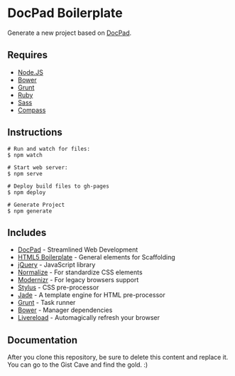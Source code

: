 # DocPad Boilerplate

Generate a new project based on [DocPad](http://docpad.org/).


## Requires

- [Node.JS](http://nodejs.org/)
- [Bower](http://bower.io)
- [Grunt](http://gruntjs.com)
- [Ruby](https://www.ruby-lang.org/pt/)
- [Sass](http://sass-lang.com/)
- [Compass](http://compass-style.org/)


## Instructions

```
# Run and watch for files:
$ npm watch

# Start web server:
$ npm serve

# Deploy build files to gh-pages
$ npm deploy

# Generate Project
$ npm generate
```


## Includes

- [DocPad](http://docpad.org/) - Streamlined Web Development
- [HTML5 Boilerplate](https://github.com/h5bp/html5-boilerplate) - General elements for Scaffolding
- [jQuery](http://jquery.com/) - JavaScript library
- [Normalize](http://necolas.github.io/normalize.css/) - For standardize CSS elements
- [Modernizr](http://modernizr.com/) - For legacy browsers support
- [Stylus](http://learnboost.github.io/stylus/) - CSS pre-processor
- [Jade](http://jade-lang.com/) - A template engine for HTML pre-processor
- [Grunt](http://gruntjs.com/) - Task runner
- [Bower](http://bower.io/) - Manager dependencies
- [Livereload](http://livereload.com/) - Automagically refresh your browser


## Documentation

After you clone this repository, be sure to delete this content and replace it.
You can go to the Gist Cave and find the gold. :)
